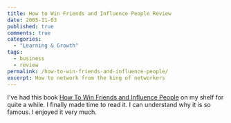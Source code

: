 ```yaml
---
title: How to Win Friends and Influence People Review
date: 2005-11-03
published: true
comments: true
categories:
  - "Learning & Growth"
tags:
  - business
  - review
permalink: /how-to-win-friends-and-influence-people/
excerpt: How to network from the king of networkers
---
```

I've had this book [How To Win Friends and Influence People](https://amzn.to/3VYI7Uk) on my shelf for quite a while. I finally made time to read it. I can understand why it is so famous. I enjoyed it very much.